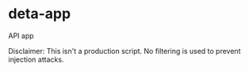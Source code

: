 # deta-app
API app

Disclaimer:  This isn't a production script.  No filtering is used to prevent injection attacks.
